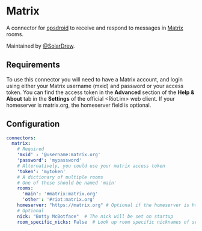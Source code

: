 # Matrix

A connector for [opsdroid](https://github.com/opsdroid/opsdroid) to receive and respond to messages in [Matrix](https://matrix.org/) rooms.

Maintained by [@SolarDrew](https://github.com/SolarDrew).

## Requirements

To use this connector you will need to have a Matrix account, and login using either your Matrix username (mxid) and password or your access token. You can find the access token in the **Advanced** section of the **Help & About** tab in the **Settings** of the official <Riot.im> web client. 
If your homeserver is matrix.org, the homeserver field is optional.

## Configuration

```yaml
connectors:
  matrix:
    # Required
    'mxid' : '@username:matrix.org'
    'password': 'mypassword'
    # Alternatively, you could use your matrix access token
    'token': 'mytoken'
    # A dictionary of multiple rooms
    # One of these should be named 'main'
    rooms:
      'main': '#matrix:matrix.org'
      'other': '#riot:matrix.org'
    homeserver: "https://matrix.org" # Optional if the homeserver is https://matrix.org
    # Optional
    nick: "Botty McBotface"  # The nick will be set on startup
    room_specific_nicks: False  # Look up room specific nicknames of senders (expensive in large rooms)
```
